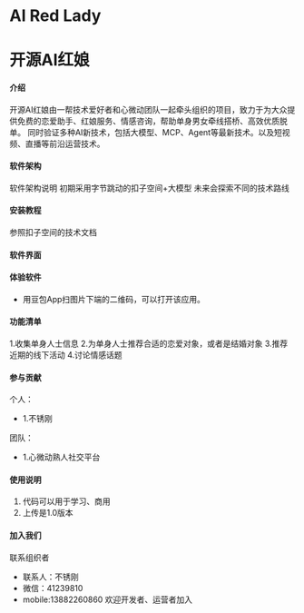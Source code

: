 # AI Red Lady
# 开源AI红娘

#### 介绍
开源AI红娘由一帮技术爱好者和心微动团队一起牵头组织的项目，致力于为大众提供免费的恋爱助手、红娘服务、情感咨询，帮助单身男女牵线搭桥、高效优质脱单。
同时验证多种AI新技术，包括大模型、MCP、Agent等最新技术。以及短视频、直播等前沿运营技术。


#### 软件架构
软件架构说明
初期采用字节跳动的扣子空间+大模型
未来会探索不同的技术路线

#### 安装教程

参照扣子空间的技术文档

#### 软件界面

#### 体验软件
- 用豆包App扫图片下端的二维码，可以打开该应用。


#### 功能清单
1.收集单身人士信息
2.为单身人士推荐合适的恋爱对象，或者是结婚对象
3.推荐近期的线下活动
4.讨论情感话题
#### 参与贡献

个人：
- 1.不锈刚

团队：
- 1.心微动熟人社交平台


#### 使用说明

1.  代码可以用于学习、商用
2.  上传是1.0版本

#### 加入我们
联系组织者

- 联系人：不锈刚
- 微信：41239810
- mobile:13882260860
欢迎开发者、运营者加入
